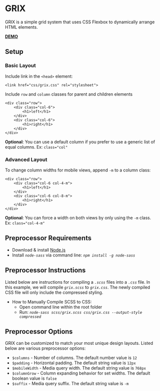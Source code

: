 # GRIX

GRIX is a simple grid system that uses CSS Flexbox to dynamically arrange HTML elements.

[**DEMO**](https://raw.githack.com/doppl3r/grix/master/index.html)

## Setup

### Basic Layout

Include link in the ```<head>``` element:
```
<link href="css/grix.css" rel="stylesheet">
```
Include ```row``` and ```column``` classes for parent and children elements

```
<div class="row">
    <div class="col-6">
        <h1>left</h1>
    </div>
    <div class="col-6">
        <h1>right</h1>
    </div>
</div>
```

**Optional**: You can use a default column if you prefer to use a generic list of equal columns. Ex:  ```class="col"```

### Advanced Layout

To change column widths for mobile views, append ```-m``` to a column class:
```
<div class="row">
    <div class="col-6 col-4-m">
        <h1>left</h1>
    </div>
    <div class="col-6 col-8-m">
        <h1>right</h1>
    </div>
</div>
```

**Optional**: You can force a width on both views by only using the ```-m``` class. Ex: ```class="col-4-m"```

## Preprocessor Requirements

 - Download & install [Node.js](https://nodejs.org/en/download/)
 - Install *```node-sass```* via command line: *```npm install -g node-sass```*

## Preprocessor Instructions

Listed below are instructions for compiling a *```.scss```* files into a *```.css```* file. In this example, we will compile *```grix.scss```* to *```grix.css```*. The newly compiled CSS file will only include the compressed styling.

 - How to Manually Compile SCSS to CSS:
   - Open command line within the root folder
   - Run: *```node-sass scss/grix.scss css/grix.css --output-style compressed```*

## Preprocessor Options

GRIX can be customized to match your most unique design layouts. Listed below are various preprocessor options:

 - ```$columns``` - Number of columns. The default number value is ```12```
 - ```$padding``` - Horizontal padding. The default string value is ```12px```
 - ```$mobileWidth``` - Media query width. The default string value is ```768px```
 - ```$columnGrow``` - Column expanding behavior for set widths. The default boolean value is ```false```
 - ```$suffix``` - Media query suffix. The default string value is ```-m```